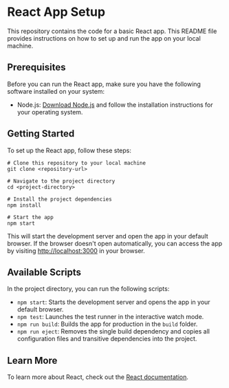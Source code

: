 # React App Setup

This repository contains the code for a basic React app. This README file provides instructions on how to set up and run the app on your local machine.

## Prerequisites

Before you can run the React app, make sure you have the following software installed on your system:

- Node.js: [Download Node.js](https://nodejs.org) and follow the installation instructions for your operating system.

## Getting Started

To set up the React app, follow these steps:

```shell
# Clone this repository to your local machine
git clone <repository-url>

# Navigate to the project directory
cd <project-directory>

# Install the project dependencies
npm install

# Start the app
npm start
```

This will start the development server and open the app in your default browser. If the browser doesn't open automatically, you can access the app by visiting [http://localhost:3000](http://localhost:3000) in your browser.

## Available Scripts

In the project directory, you can run the following scripts:

- `npm start`: Starts the development server and opens the app in your default browser.
- `npm test`: Launches the test runner in the interactive watch mode.
- `npm run build`: Builds the app for production in the `build` folder.
- `npm run eject`: Removes the single build dependency and copies all configuration files and transitive dependencies into the project.

## Learn More

To learn more about React, check out the [React documentation](https://reactjs.org/).
